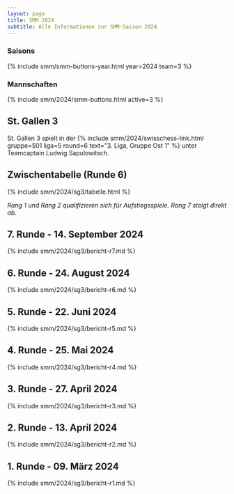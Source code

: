 ```yaml
---
layout: page
title: SMM 2024
subtitle: Alle Informationen zur SMM-Saison 2024
---
```


### Saisons

{% include smm/smm-buttons-year.html year=2024 team=3 %}

### Mannschaften

{% include smm/2024/smm-buttons.html active=3 %}

## St. Gallen 3

St. Gallen 3 spielt in der {% include smm/2024/swisschess-link.html gruppe=501 liga=5 round=6 text="3. Liga, Gruppe Ost 1" %} unter Teamcaptain Ludwig Sapulowitsch.

## Zwischentabelle (Runde 6)

{% include smm/2024/sg3/tabelle.html %}

_Rang 1 und Rang 2 qualifizieren sich für Aufstiegsspiele. Rang 7 steigt direkt ab._

## 7. Runde - 14. September 2024

{% include smm/2024/sg3/bericht-r7.md %}

## 6. Runde - 24. August 2024

{% include smm/2024/sg3/bericht-r6.md %}

## 5. Runde - 22. Juni 2024

{% include smm/2024/sg3/bericht-r5.md %}

## 4. Runde - 25. Mai 2024

{% include smm/2024/sg3/bericht-r4.md %}

## 3. Runde - 27. April 2024

{% include smm/2024/sg3/bericht-r3.md %}

## 2. Runde - 13. April 2024

{% include smm/2024/sg3/bericht-r2.md %}

## 1. Runde - 09. März 2024

{% include smm/2024/sg3/bericht-r1.md %}

<style>
table th, table td:nth-of-type(4) {
    white-space: nowrap;
}
</style>
